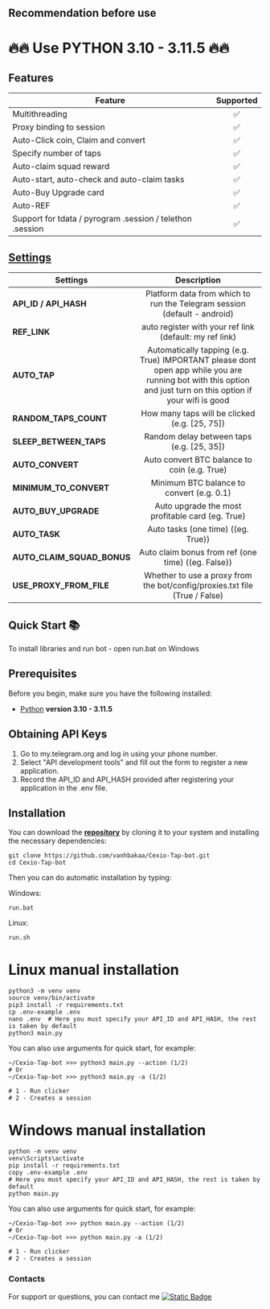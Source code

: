 ## Recommendation before use

# 🔥🔥 Use PYTHON 3.10 - 3.11.5 🔥🔥

## Features  
| Feature                                                     | Supported  |
|---------------------------------------------------------------|:----------------:|
| Multithreading                                                |        ✅        |
| Proxy binding to session                                      |        ✅        |
| Auto-Click coin, Claim and convert                            |        ✅        |
| Specify number of taps                                        |        ✅        |
| Auto-claim squad reward                                       |        ✅        |
| Auto-start, auto-check and auto-claim tasks                   |        ✅        |
| Auto-Buy Upgrade card                                         |        ✅        |
| Auto-REF                                                      |        ✅        |
| Support for tdata / pyrogram .session / telethon .session     |        ✅        |


## [Settings](https://github.com/vanhbakaa/Cexio-Tap-bot/blob/main/.env-example)
| Settings | Description |
|----------------------------|:-------------------------------------------------------------------------------------------------------------:|
| **API_ID / API_HASH**      | Platform data from which to run the Telegram session (default - android)                                      |
| **REF_LINK**               | auto register with your ref link (default: my ref link)                                                       |
| **AUTO_TAP**               | Automatically tapping (e.g. True) IMPORTANT please dont open app while you are running bot with this option and just turn on this option if your wifi is good |                                
| **RANDOM_TAPS_COUNT**      | How many taps will be clicked (e.g. [25, 75])                                                                 |
| **SLEEP_BETWEEN_TAPS**     | Random delay between taps (e.g. [25, 35])                                                                     |
| **AUTO_CONVERT**           | Auto convert BTC balance to coin (e.g. True)                                                                  |
| **MINIMUM_TO_CONVERT**     | Minimum BTC balance to convert (e.g. 0.1)                                                                     |
| **AUTO_BUY_UPGRADE**       | Auto upgrade the most profitable card (eg. True)                                                              |
| **AUTO_TASK**              | Auto tasks (one time) ((eg. True))                                                                            |
| **AUTO_CLAIM_SQUAD_BONUS** | Auto claim bonus from ref (one time) ((eg. False))                                                            |
| **USE_PROXY_FROM_FILE**    | Whether to use a proxy from the bot/config/proxies.txt file (True / False)                                    |


## Quick Start 📚

To install libraries and run bot - open run.bat on Windows

## Prerequisites
Before you begin, make sure you have the following installed:
- [Python](https://www.python.org/downloads/) **version 3.10 - 3.11.5**

## Obtaining API Keys
1. Go to my.telegram.org and log in using your phone number.
2. Select "API development tools" and fill out the form to register a new application.
3. Record the API_ID and API_HASH provided after registering your application in the .env file.

## Installation
You can download the [**repository**](https://github.com/vanhbakaa/Cexio-Tap-bot) by cloning it to your system and installing the necessary dependencies:
```shell
git clone https://github.com/vanhbakaa/Cexio-Tap-bot.git
cd Cexio-Tap-bot
```

Then you can do automatic installation by typing:

Windows:
```shell
run.bat
```

Linux:
```shell
run.sh
```

# Linux manual installation
```shell
python3 -m venv venv
source venv/bin/activate
pip3 install -r requirements.txt
cp .env-example .env
nano .env  # Here you must specify your API_ID and API_HASH, the rest is taken by default
python3 main.py
```

You can also use arguments for quick start, for example:
```shell
~/Cexio-Tap-bot >>> python3 main.py --action (1/2)
# Or
~/Cexio-Tap-bot >>> python3 main.py -a (1/2)

# 1 - Run clicker
# 2 - Creates a session
```

# Windows manual installation
```shell
python -m venv venv
venv\Scripts\activate
pip install -r requirements.txt
copy .env-example .env
# Here you must specify your API_ID and API_HASH, the rest is taken by default
python main.py
```

You can also use arguments for quick start, for example:
```shell
~/Cexio-Tap-bot >>> python main.py --action (1/2)
# Or
~/Cexio-Tap-bot >>> python main.py -a (1/2)

# 1 - Run clicker
# 2 - Creates a session
```
### Contacts

For support or questions, you can contact me [![Static Badge](https://img.shields.io/badge/Telegram-Channel-Link?style=for-the-badge&logo=Telegram&logoColor=white&logoSize=auto&color=blue)](https://t.me/airdrop_tool_vanh)
